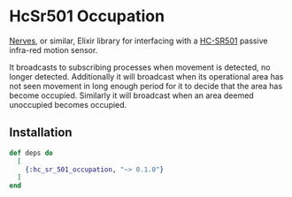# HcSr501 Occupation

[Nerves](https://nerves-project.org), or similar, Elixir library for interfacing with a [HC-SR501](https://duckduckgo.com/?q=HC-SR501) passive infra-red motion sensor. 

It broadcasts to subscribing processes when movement is detected, no longer detected. Additionally it will broadcast when its operational area has not seen movement in long enough period for it to decide that the area has become occupied.  Similarly it will broadcast when an area deemed unoccupied becomes occupied.


## Installation

```elixir
def deps do
  [
    {:hc_sr_501_occupation, "~> 0.1.0"}
  ]
end
```


